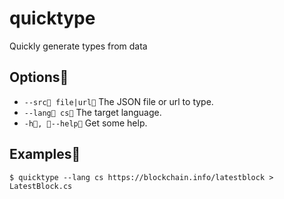 # quicktype

Quickly generate types from data 

## Options

* `--src file|url` The JSON file or url to type. 
* `--lang cs` The target language.          
* `-h, --help` Get some help.                

## Examples

```shell
$ quicktype --lang cs https://blockchain.info/latestblock > LatestBlock.cs
```
